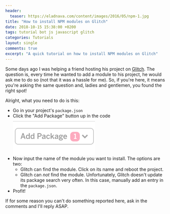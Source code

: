 ```yaml
---
header:
  teaser: https://eladnava.com/content/images/2016/05/npm-1.jpg
title: "How to install NPM modules on Glitch"
date: 2018-10-15 15:38:00 +0200
tags: tutorial bot js javascript glitch
categories: Tutorials
layout: single
comments: true
excerpt: "A quick tutorial on how to install NPM modules on Glitch"
---
```


Some days ago I was helping a friend hosting his project on [Glitch](https://glitch.com). The question is, every time he wanted to add a module to his project, he would ask me to do so (not that it was a hassle for me).
So, if you're here, it means you're asking the same question and, ladies and gentlemen, you found the right spot!

Alright, what you need to do is this:
 * Go in your project's `package.json`
 * Click the "Add Package" button up in the code <br>
 ![The button](/assets/images/glitch_add_package.png)
 * Now input the name of the module you want to install. The options are two:
   * Glitch can find the module. Click on its name and reboot the project.
   * Glitch can _not_ find the module. Unfortunately, Glitch doesn't update its package search very often. In this case, manually add an entry in the `package.json`.
 * Profit!
 
If for some reason you can't do something reported here, ask in the comments and I'll reply ASAP.
